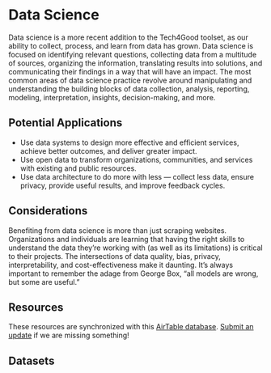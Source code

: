 # Data Science

Data science is a more recent addition to the Tech4Good toolset, as our ability to collect, process, and learn from data has grown. Data science is focused on identifying relevant questions, collecting data from a multitude of sources, organizing the information, translating results into solutions, and communicating their findings in a way that will have an impact. The most common areas of data science practice revolve around manipulating and understanding the building blocks of data collection, analysis, reporting, modeling, interpretation, insights, decision-making, and more.

## Potential Applications

- Use data systems to design more effective and efficient services, achieve better outcomes, and deliver greater impact.
- Use open data to transform organizations, communities, and services with existing and public resources.
- Use data architecture to do more with less — collect less data, ensure privacy, provide useful results, and improve feedback cycles.

## Considerations

Benefiting from data science is more than just scraping websites. Organizations and individuals are learning that having the right skills to understand the data they’re working with (as well as its limitations) is critical to their projects. The intersections of data quality, bias, privacy, interpretability, and cost-effectiveness make it daunting. It’s always important to remember the adage from George Box, “all models are wrong, but some are useful.”

## Resources

These resources are synchronized with this [AirTable database](https://airtable.com/shrIyFNx0PYL39Alh/tbl9kGk4uuG08xTJt?backgroundColor=green&viewControls=on). [Submit an update](https://airtable.com/shrtcZuxBz8d6tHjE) if we are missing something!

<vue-airtable
:columns="['Name', 'Description', 'Topic', 'Link', 'Type']"
filter="{Topic} = 'Data Science'"
view="Public">
</vue-airtable>

## Datasets

<vue-airtable
:columns="['Name', 'Description', 'Topic', 'Link', 'Type']"
filter="{Topic} = 'Dataset'"
view="Public">
</vue-airtable>
